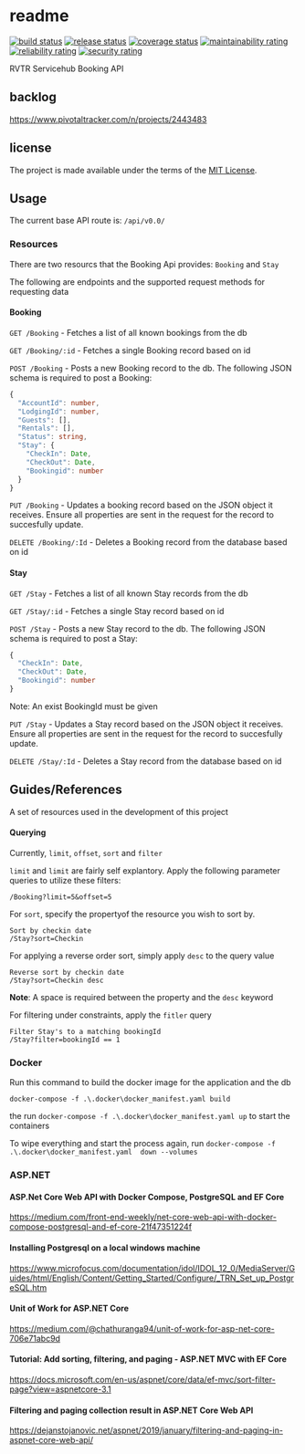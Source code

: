# readme

[![build status](https://github.com/RVTR/rvtr-api-booking/workflows/build/badge.svg)](https://github.com/RVTR/rvtr-api-booking/actions?query=workflow%3Abuild)
[![release status](https://github.com/RVTR/rvtr-api-booking/workflows/release/badge.svg)](https://github.com/RVTR/rvtr-api-booking/actions?query=workflow%3Arelease)
[![coverage status](https://sonarcloud.io/api/project_badges/measure?project=rvtr_api_booking&metric=coverage)](https://sonarcloud.io/dashboard?id=rvtr_api_booking)
[![maintainability rating](https://sonarcloud.io/api/project_badges/measure?project=rvtr_api_booking&metric=sqale_rating)](https://sonarcloud.io/dashboard?id=rvtr_api_booking)
[![reliability rating](https://sonarcloud.io/api/project_badges/measure?project=rvtr_api_booking&metric=reliability_rating)](https://sonarcloud.io/dashboard?id=rvtr_api_booking)
[![security rating](https://sonarcloud.io/api/project_badges/measure?project=rvtr_api_booking&metric=security_rating)](https://sonarcloud.io/dashboard?id=rvtr_api_booking)

RVTR Servicehub Booking API

## backlog

<https://www.pivotaltracker.com/n/projects/2443483>

## license

The project is made available under the terms of the [MIT License][license_mit].

[license_mit]: https://github.com/rvtr/rvtr-api-booking/blob/master/LICENSE 'mit license'

## Usage

The current base API route is: `/api/v0.0/`

### Resources
There are two resourcs that the Booking Api provides: `Booking` and `Stay`

The following are endpoints and the supported request methods for requesting data

#### Booking

`GET /Booking` - Fetches a list of all known bookings from the db

`GET /Booking/:id` - Fetches a single Booking record based on id

`POST /Booking` - Posts a new Booking record to the db.  The following JSON schema is required to post a Booking:

```typescript
{
  "AccountId": number,
  "LodgingId": number,
  "Guests": [],
  "Rentals": [],
  "Status": string,
  "Stay": {
    "CheckIn": Date,
    "CheckOut": Date,
    "Bookingid": number
  }
}
```

`PUT /Booking` - Updates a booking record based on the JSON object it receives. Ensure all properties
are sent in the request for the record to succesfully update.

`DELETE /Booking/:Id` - Deletes a Booking record from the database based on id

#### Stay

`GET /Stay` - Fetches a list of all known Stay records from the db

`GET /Stay/:id` - Fetches a single Stay record based on id

`POST /Stay` - Posts a new Stay record to the db.  The following JSON schema is required to post a Stay:

```typescript
{
  "CheckIn": Date,
  "CheckOut": Date,
  "Bookingid": number
}
```

Note: An exist BookingId must be given

`PUT /Stay` - Updates a Stay record based on the JSON object it receives. Ensure all properties
are sent in the request for the record to succesfully update.

`DELETE /Stay/:Id` - Deletes a Stay record from the database based on id




## Guides/References
A set of resources used in the development of this project

#### Querying

Currently, `limit`, `offset`, `sort` and `filter`

`limit` and `limit` are fairly self explantory.  Apply the following parameter queries to utilize these filters:

`/Booking?limit=5&offset=5`

For `sort`, specify the propertyof the resource you wish to sort by.

```
Sort by checkin date
/Stay?sort=Checkin
```

For applying a reverse order sort, simply apply `desc` to the query value

```
Reverse sort by checkin date
/Stay?sort=Checkin desc
```

**Note**: A space is required between the property and the `desc` keyword

For filtering under constraints, apply the `fitler` query

```
Filter Stay's to a matching bookingId
/Stay?filter=bookingId == 1
```

### Docker
Run this command to build the docker image for the application and the db

`docker-compose -f .\.docker\docker_manifest.yaml build`

the run `docker-compose -f .\.docker\docker_manifest.yaml up` to start the containers

To wipe everything and start the process again, run `docker-compose -f .\.docker\docker_manifest.yaml  down --volumes`

### <span>ASP.NET</span>

#### <span>ASP.Net</span> Core Web API with Docker Compose, PostgreSQL and EF Core
https://medium.com/front-end-weekly/net-core-web-api-with-docker-compose-postgresql-and-ef-core-21f47351224f

#### Installing Postgresql on a local windows machine
https://www.microfocus.com/documentation/idol/IDOL_12_0/MediaServer/Guides/html/English/Content/Getting_Started/Configure/_TRN_Set_up_PostgreSQL.htm

#### Unit of Work for ASP.NET Core
https://medium.com/@chathuranga94/unit-of-work-for-asp-net-core-706e71abc9d

#### Tutorial: Add sorting, filtering, and paging - <span>ASP.NET</span> MVC with EF Core
https://docs.microsoft.com/en-us/aspnet/core/data/ef-mvc/sort-filter-page?view=aspnetcore-3.1

#### Filtering and paging collection result in ASP.NET Core Web API
https://dejanstojanovic.net/aspnet/2019/january/filtering-and-paging-in-aspnet-core-web-api/

